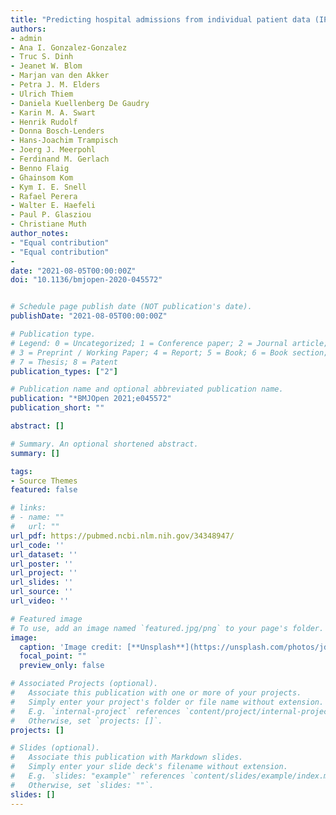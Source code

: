 ```yaml
---
title: "Predicting hospital admissions from individual patient data (IPD): an applied example to explore key elements driving external validity"
authors:
- admin
- Ana I. Gonzalez-Gonzalez
- Truc S. Dinh
- Jeanet W. Blom
- Marjan van den Akker
- Petra J. M. Elders
- Ulrich Thiem
- Daniela Kuellenberg De Gaudry
- Karin M. A. Swart
- Henrik Rudolf
- Donna Bosch-Lenders
- Hans-Joachim Trampisch
- Joerg J. Meerpohl
- Ferdinand M. Gerlach
- Benno Flaig
- Ghainsom Kom
- Kym I. E. Snell
- Rafael Perera
- Walter E. Haefeli
- Paul P. Glasziou
- Christiane Muth 
author_notes:
- "Equal contribution"
- "Equal contribution"
- 
date: "2021-08-05T00:00:00Z"
doi: "10.1136/bmjopen-2020-045572"


# Schedule page publish date (NOT publication's date).
publishDate: "2021-08-05T00:00:00Z"

# Publication type.
# Legend: 0 = Uncategorized; 1 = Conference paper; 2 = Journal article;
# 3 = Preprint / Working Paper; 4 = Report; 5 = Book; 6 = Book section;
# 7 = Thesis; 8 = Patent
publication_types: ["2"]

# Publication name and optional abbreviated publication name.
publication: "*BMJOpen 2021;e045572"
publication_short: ""

abstract: []

# Summary. An optional shortened abstract.
summary: []

tags:
- Source Themes
featured: false

# links:
# - name: ""
#   url: ""
url_pdf: https://pubmed.ncbi.nlm.nih.gov/34348947/
url_code: ''
url_dataset: ''
url_poster: ''
url_project: ''
url_slides: ''
url_source: ''
url_video: ''

# Featured image
# To use, add an image named `featured.jpg/png` to your page's folder. 
image:
  caption: 'Image credit: [**Unsplash**](https://unsplash.com/photos/jdD8gXaTZsc)'
  focal_point: ""
  preview_only: false

# Associated Projects (optional).
#   Associate this publication with one or more of your projects.
#   Simply enter your project's folder or file name without extension.
#   E.g. `internal-project` references `content/project/internal-project/index.md`.
#   Otherwise, set `projects: []`.
projects: []

# Slides (optional).
#   Associate this publication with Markdown slides.
#   Simply enter your slide deck's filename without extension.
#   E.g. `slides: "example"` references `content/slides/example/index.md`.
#   Otherwise, set `slides: ""`.
slides: []
---
```


